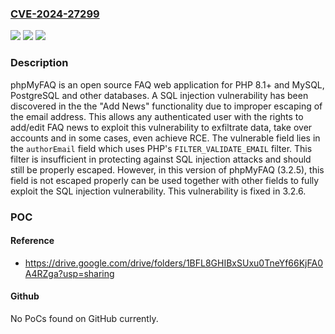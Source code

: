### [CVE-2024-27299](https://cve.mitre.org/cgi-bin/cvename.cgi?name=CVE-2024-27299)
![](https://img.shields.io/static/v1?label=Product&message=phpMyFAQ&color=blue)
![](https://img.shields.io/static/v1?label=Version&message=%3D%203.2.5%20&color=brighgreen)
![](https://img.shields.io/static/v1?label=Vulnerability&message=CWE-89%3A%20Improper%20Neutralization%20of%20Special%20Elements%20used%20in%20an%20SQL%20Command%20('SQL%20Injection')&color=brighgreen)

### Description

phpMyFAQ is an open source FAQ web application for PHP 8.1+ and MySQL, PostgreSQL and other databases. A SQL injection vulnerability has been discovered in the the "Add News" functionality due to improper escaping of the email address. This allows any authenticated user with the rights to add/edit FAQ news to exploit this vulnerability to exfiltrate data, take over accounts and in some cases, even achieve RCE. The vulnerable field lies in the  `authorEmail` field which uses PHP's `FILTER_VALIDATE_EMAIL` filter. This filter is insufficient in protecting against SQL injection attacks and should still be properly escaped. However, in this version of phpMyFAQ (3.2.5), this field is not escaped properly can be used together with other fields to fully exploit the SQL injection vulnerability. This vulnerability is fixed in 3.2.6.

### POC

#### Reference
- https://drive.google.com/drive/folders/1BFL8GHIBxSUxu0TneYf66KjFA0A4RZga?usp=sharing

#### Github
No PoCs found on GitHub currently.

